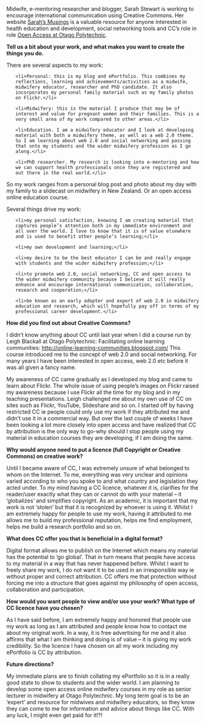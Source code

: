 <html><body><p>Midwife, e-mentoring researcher and blogger, Sarah Stewart is working to encourage international communication using Creative Commons. Her website <a href="http://sarah-stewart.blogspot.co.nz/">Sarah’s Musings</a> is a valuable resource for anyone interested in health education and development, social networking tools and CC’s role in role <a href="http://wikieducator.org/Otago_Polytechnic:_An_IP_policy_for_the_times">Open Access at Otago Polytechnic</a>.



<strong>Tell us a bit about your work, and what makes you want to create the things you do.</strong>

There are several aspects to my work:

</p><ol>

	<li>Personal: this is my blog and ePortfolio. This combines my reflections, learning and achievements/activities as a midwife, midwifery educator, researcher and PhD candidate. It also incorporates my personal family material such as my family photos on Flickr.</li>

	<li>Midwifery: this is the material I produce that may be of interest and value for pregnant women and their families. This is a very small area of my work compared to other areas.</li>

	<li>Education. I am a midwifery educator and I look at developing material with both a midwifery theme, as well as a web 2.0 theme. So I am learning about web 2.0 and social networking and passing that onto my students and the wider midwifery profession as I go along.</li>

	<li>PhD researcher. My research is looking into e-mentoring and how we can support health professionals once they are registered and out there in the real world.</li>

</ol>

So my work ranges from a personal blog post and photo about my day with my family to a slidecast on midwifery in New Zealand. Or an open access online education course.



Several things drive my work:

<ol>

	<li>my personal satisfaction, knowing I am creating material that captures people’s attention both in my immediate environment and all over the world. I love to know that it is of value elsewhere and is used to benefit other people’s learning;</li>

	<li>my own development and learning;</li>

	<li>my desire to be the best educator I can be and really engage with students and the wider midwifery profession;</li>

	<li>to promote web 2.0, social networking, CC and open access to the wider midwifery community because I believe it will really enhance and encourage international communication, collaboration, research and cooperation;</li>

	<li>be known as an early adopter and expert of web 2.0 in midwifery education and research, which will hopefully pay off in terms of my professional career development.</li>

</ol>

<strong>How did you find out about Creative Commons?</strong>

I didn’t know anything about CC until last year when I did a course run by Leigh Blackall at Otago Polytechnic: Facilitating online learning communities: http://online-learning-communities.blogspot.com/ This course introduced me to the concept of web 2.0 and social networking. For many years I have been interested in open access, web 2.0 etc before it was all given a fancy name.



My awareness of CC came gradually as I developed my blog and came to learn about Flickr. The whole issue of using people’s images on Flickr raised my awareness because I use Flickr all the time for my blog and in my teaching presentations. Leigh challenged me about my own use of CC on sites such as Flickr, YouTube, Slideshare and so on. I started off by having restricted CC ie people could only use my work if they attributed me and didn’t use it in a commercial way. But over the last couple of weeks I have been looking a lot more closely into open access and have realized that CC by attribution is the only way to go-why should I stop people using my material in education courses they are developing, if I am doing the same.



<strong>Why would anyone need to put a licence (full Copyright or Creative Commons) on creative work?</strong>

Until I became aware of CC, I was extremely unsure of what belonged to whom on the Internet. To me, everything was very unclear and opinions varied according to who you spoke to and what country and legislation they acted under. To my mind having a CC licence, whatever it is, clarifies for the reader/user exactly what they can or cannot do with your material – it ‘globalizes’ and simplifies copyright. As an academic, it is important that my work is not ‘stolen’ but that it is recognized by whoever is using it. Whilst I am extremely happy for people to use my work, having it attributed to me allows me to build my professional reputation, helps me find employment, helps me build a research portfolio and so on.



<strong>What does CC offer you that is beneficial in a digital format?</strong>

Digital format allows me to publish on the Internet which means my material has the potential to ‘go global’. That in turn means that people have access to my material in a way that has never happened before. Whilst I want to freely share my work, I do not want it to be used in an irresponsible way ie without proper and correct attribution. CC offers me that protection without forcing me into a structure that goes against my philosophy of open access, collaboration and participation.



<strong>How would you want people to view and/or use your work? What type of CC licence have you chosen?</strong>

As I have said before, I am extremely happy and honored that people use my work as long as I am attributed and people know how to contact me about my original work. In a way, it is free advertising for me and it also affirms that what I am thinking and doing is of value – it is giving my work credibility. So the licence I have chosen on all my work including my ePortfolio is CC by attribution.



<strong>Future directions?</strong>

My immediate plans are to finish collating my ePortfolio so it is in a really good state to show to students and the wider world. I am planning to develop some open access online midwifery courses in my role as senior lecturer in midwifery at Otago Polytechnic. My long term goal is to be an ‘expert’ and resource for midwives and midwifery educators, so they know they can come to me for information and advice about things like CC. With any luck, I might even get paid for it!?!</body></html>